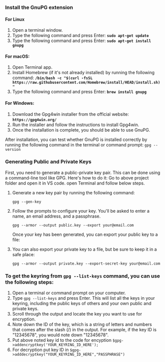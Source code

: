 ### Install the GnuPG extension
#### For Linux
1. Open a terminal window.
2. Type the following command and press Enter:  **`sudo apt-get update`**
4. Type the following command and press Enter: **`sudo apt-get install gnupg`**

#### For macOS:
1. Open Terminal app.
2. Install Homebrew (if it's not already installed) by running the following command: **`/bin/bash -c "$(curl -fsSL https://raw.githubusercontent.com/Homebrew/install/HEAD/install.sh)"`**
3. Type the following command and press Enter: **`brew install gnupg`**

#### For Windows:

1. Download the Gpg4win installer from the official website: **`https://gpg4win.org/`**
2. Run the installer and follow the instructions to install Gpg4win.
3. Once the installation is complete, you should be able to use GnuPG.

After installation, you can test whether GnuPG is installed correctly by running the following command in the terminal or command prompt:
`gpg --version`

### Generating Public and Private Keys
First, you need to generate a public-private key pair. This can be done using a command-line tool like GPG. Here's how to do it:
Go to above project folder and open it in VS code. open Terminal and follow below steps.

1. Generate a new key pair by running the following command: 

	`gpg --gen-key`
	
2. Follow the prompts to configure your key. You'll be asked to enter a name, an email address, and a passphrase.

	`gpg --armor --output public.key --export your@email.com`
	
	Once your key has been generated, you can export your public key to a file:
1. You can also export your private key to a file, but be sure to keep it in a safe place:
	
	`gpg --armor --output private.key --export-secret-key your@email.com`

### To get the keyring from `gpg --list-keys` command, you can use the following steps:
1. Open a terminal or command prompt on your computer.
2. Type `gpg --list-keys` and press Enter. This will list all the keys in your keyring, including the public keys of others and your own public and private keys.
3. Scroll through the output and locate the key you want to use for encryption.
4. Note down the ID of the key, which is a string of letters and numbers that comes after the slash (/) in the output. For example, if the key ID is "12345678", you would note down "12345678".
5. Put above noted key id to the code  for encyption `$gpg->addencryptkey('YOUR_KEYRING_ID_HERE');`
6. For decryption put key ID in `$gpg->adddecryptkey("YOUR_KEYRING_ID_HERE","PASSPHRASE")`
